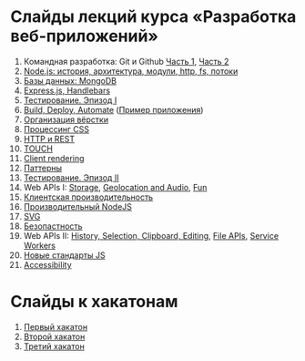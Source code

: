 # Слайды лекций курса «Разработка веб-приложений»

1. Командная разработка: Git и Github [Часть 1](https://urfu-2015.github.io/webdev-slides/1-1-teamwork-git-github), [Часть 2](https://urfu-2015.github.io/webdev-slides/1-2-teamwork-git-github)
2. [Node.js: история, архитектура, модули, http, fs, потоки](https://urfu-2015.github.io/webdev-slides/2-nodejs)
3. [Базы данных: MongoDB](https://urfu-2015.github.io/webdev-slides/3-db)
4. [Express.js, Handlebars](https://urfu-2015.github.io/webdev-slides/4-expressjs)
5. [Тестирование. Эпизод I](https://urfu-2015.github.io/webdev-slides/5-tests/)
6. [Build, Deploy, Automate](https://urfu-2015.github.io/webdev-slides/5-deploy/) ([Пример приложения](https://github.com/urfu-2015/urfu2015-notes))
7. [Организация вёрстки](https://urfu-2015.github.io/webdev-slides/7-bem/)
8. [Процессинг CSS](https://urfu-2015.github.io/webdev-slides/8-preprocessors/)
9. [HTTP и REST](https://urfu-2015.github.io/webdev-slides/9-rest/)
10. [TOUCH](https://urfu-2015.github.io/webdev-slides/10-touch/)
11. [Client rendering](https://urfu-2015.github.io/webdev-slides/11-clientside/)
12. [Паттерны](https://urfu-2015.github.io/webdev-slides/12-patterns/)
13. [Тестирование. Эпизод II](https://urfu-2015.github.io/webdev-slides/13-client-tests/)
15. Web APIs I: [Storage](https://urfu-2015.github.io/webdev-slides/15-1-storage-apis/), [Geolocation and Audio](https://urfu-2015.github.io/webdev-slides/15-2-geolocation-and-audio-apis/), [Fun](https://urfu-2015.github.io/webdev-slides/15-3-fun-apis/)
16. [Клиентская производительность](https://urfu-2015.github.io/webdev-slides/16-dev-tools-and-performance/)
17. [Производительный NodeJS](https://urfu-2015.github.io/webdev-slides/17-pro-nodejs/)
18. [SVG](https://urfu-2015.github.io/webdev-slides/18-svg/)
19. [Безопастность](https://urfu-2015.github.io/webdev-slides/19-security/)
20. Web APIs II: [History, Selection, Clipboard, Editing](https://urfu-2015.github.io/webdev-slides/20-1-history-and-selection-apis/), [File APIs](https://urfu-2015.github.io/webdev-slides/20-2-file-apis/), [Service Workers](https://urfu-2015.github.io/webdev-slides/20-3-service-workers/)
21. [Новые стандарты JS](https://urfu-2015.github.io/webdev-slides/21-new-standarts-js)
22. [Accessibility](https://urfu-2015.github.io/webdev-slides/22-a11y/)

# Слайды к хакатонам
1. [Первый хакатон](https://urfu-2015.github.io/webdev-slides/hackatone-1/)
2. [Второй хакатон](https://urfu-2015.github.io/webdev-slides/hackatone-2/)
2. [Третий хакатон](https://urfu-2015.github.io/webdev-slides/hackatone-3/)
